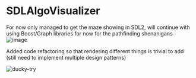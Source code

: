 # SDLAlgoVisualizer
For now only managed to get the maze showing in SDL2, will continue with using Boost/Graph libraries for now for the pathfinding shenanigans
![image](https://github.com/Xbz-24/SDLAlgovisualizer/assets/68678258/3cd90c5c-192c-4aaf-813b-24b6a3c68c8c)

Added code refactoring so that rendering different things is trivial to add (still need to implement multiple design patterns)

![ducky-try](https://github.com/Xbz-24/SDLAlgovisualizer/assets/68678258/17c85781-4756-43bc-b21b-ee7f98cbb247)
